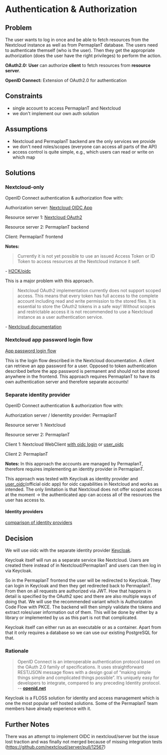 # Authentication & Authorization

## Problem

The user wants to log in once and be able to fetch resources
from the Nextcloud instance as well as from PermaplanT database.
The users need to authenticate themself (who is the user).
Then they get the appropriate authorization (does the user have the right privileges) to perform the action.

**OAuth2.0:** **User** can authorize **client** to fetch resources from **resource server**.

**OpenID Connect:** Extension of OAuth2.0 for authentication

## Constraints

- single account to access PermaplanT and Nextcloud
- we don't implement our own auth solution

## Assumptions

- Nextcloud and PermaplanT backend are the only services we provide
- we don't need roles/scopes (everyone can access all parts of the API)
- access control is quite simple, e.g., which users can read or write on which map

## Solutions

### Nextcloud-only

OpenID Connect authentication & authorization flow with:

Authorization server: [Nextcloud OIDC App](https://github.com/H2CK/oidc)

Resource server 1: [Nextcloud OAuth2](https://docs.nextcloud.com/server/latest/admin_manual/configuration_server/oauth2.html)

Resource server 2: PermaplanT backend

Client: PermaplanT frontend

**Notes:**

> Currently it is not yet possible to use an issued Access Token or ID Token to access resources at the Nextcloud instance it self.

\- [H2CK/oidc](https://github.com/H2CK/oidc)

This is a major problem with this approach.

> Nextcloud OAuth2 implementation currently does not support scoped access.
> This means that every token has
> full access to the complete account including read and write permission to the stored files.
> It is essential to store the OAuth2 tokens in a safe way!
> Without scopes and restrictable access it is
> not recommended to use a Nextcloud instance as a user authentication service.

\- [Nextcloud documentation](https://docs.nextcloud.com/server/latest/admin_manual/configuration_server/oauth2.html)

### Nextcloud app password login flow

[App password login flow](https://docs.nextcloud.com/server/latest/developer_manual/client_apis/LoginFlow/index.html)

This is the login flow described in the Nextcloud documentation.
A client can retrieve an app password for a user.
Opposed to token authentication described before the app password
is permanent and should not be stored anywhere in the frontend.
This approach requires PermaplanT to have its own authentication server
and therefore separate accounts!

### Separate identity provider

OpenID Connect authentication & authorization flow with:

Authorization server / Idenentity provider: PermaplanT

Resource server 1: Nextcloud

Resource server 2: PermaplanT

Client 1: Nextcloud WebClient [with oidc login](https://github.com/pulsejet/nextcloud-oidc-login) or [user_oidc](https://github.com/nextcloud/user_oidc)

Client 2: PermaplanT

**Notes:**
In this approach the accounts are managed by PermaplanT,
therefore requires implementing an identity provider in PermaplanT.

This approach was tested with Keycloak as identity provider and [user_oidc](https://github.com/nextcloud/user_oidc)(official oidc app) for oidc capabilities in Nextcloud and works as intended.
The only limitation is that Nextcloud does not offer scoped access at the moment -> the authenticated app can access all of the resources the user has access to.

#### Identity providers

[comparison of identity providers](https://gist.github.com/bmaupin/6878fae9abcb63ef43f8ac9b9de8fafd)

## Decision

We will use oidc with the separate identity provider [Keycloak](https://www.keycloak.org/).

Keycloak itself will run as a separate service like Nextcloud. Users are created there instead of in Nextcloud/PermaplanT and users can then log in via Keycloak.

So in the PermaplanT frontend the user will be redirected to Keycloak. They can login in Keycloak and then they get redirected back to PermaplanT.
From then on all requests are authorized via JWT.
How that happens in detail is specified by the OAuth2 spec and there are also multiple ways of doing that.
We will use the recommended variant which is Authorization Code Flow with PKCE.
The backend will then simply validate the tokens and extract roles/user information out of them.
This will be done by either by a library or implemented by us as this part is not that complicated.

Keycloak itself can either run as an executable or as a container.
Apart from that it only requires a database so we can use our existing PostgreSQL for that.

### Rationale

> OpenID Connect is an interoperable authentication protocol based on the OAuth 2.0 family of specifications. It uses straightforward REST/JSON message flows with a design goal of “making simple things simple and complicated things possible”. It’s uniquely easy for developers to integrate, compared to any preceding Identity protocol.
> -- **[openid.net](https://openid.net/connect/faq/)**

Keycloak is a FLOSS solution for identity and access management which is one the most popular self hosted solutions. Some of the PermaplanT team members have already experience with it.

## Further Notes

There was an attempt to implement OIDC in nextcloud/server but the issue lost traction and was finally not merged because of missing integration tests (https://github.com/nextcloud/server/pull/12567)

